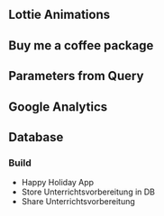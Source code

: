 ## Lottie Animations

## Buy me a coffee package

## Parameters from Query

## Google Analytics

## Database

### Build

- Happy Holiday App
- Store Unterrichtsvorbereitung in DB
- Share Unterrichtsvorbereitung
